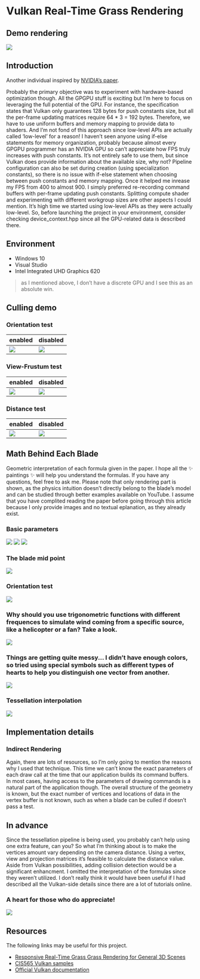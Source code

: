 Vulkan Real-Time Grass Rendering
======================

## Demo rendering

![](img/grass-demo.gif)

## Introduction

Another individual inspired by [NVIDIA’s paper](https://www.cg.tuwien.ac.at/research/publications/2017/JAHRMANN-2017-RRTG/JAHRMANN-2017-RRTG-draft.pdf).

Probably the primary objective was to experiment with hardware-based optimization though. All the GPGPU stuff is exciting but I’m here to focus on leveraging the full potential of the GPU. For instance, the specification states that Vulkan only guarantees 128 bytes for push constants size, but all the per-frame updating matrices require 64 * 3 = 192 bytes. Therefore, we have to use uniform buffers and memory mapping to provide data to shaders. And I’m not fond of this approach since low-level APIs are actually called ‘low-level’ for a reason! I haven’t seen anyone using if-else statements for memory organization, probably because almost every GPGPU programmer has an NVIDIA GPU so can’t appreciate how FPS truly increases with push constants. It’s not entirely safe to use them, but since Vulkan does provide information about the available size, why not? Pipeline configuration can also be set during creation (using specialization constants), so there is no issue with if-else statement when choosing between push constants and memory mapping. Once it helped me inrease my FPS from 400 to almost 900. I simply preferred re-recording command buffers with per-frame updating push constants. Splitting compute shader and experimenting with different workgroup sizes are other aspects I could mention. It’s high time we started using low-level APIs as they were actually low-level. 
So, before launching the project in your environment, consider checking device_context.hpp since all the GPU-related data is described there. 

## Environment

* Windows 10
* Visual Studio
* Intel Integrated UHD Graphics 620
> as I mentioned above, I don’t have a discrete GPU and I see this as an absolute win.

## Culling demo

### Orientation test

enabled|disabled
----|---
![](img/orientation-enabled.gif)|![](img/orientation-disabled.gif)

### View-Frustum test

enabled|disabled
----|---
![](img/view-frustum-enabled.gif)|![](img/view-frustum-disabled.gif)


### Distance test

enabled|disabled
----|---
![](img/distance-test.gif)|![](img/grass-demo-2.gif)


## Math Behind Each Blade
Geometric interpretation of each formula given in the paper.
I hope all the ✨ paintings ✨ will help you understand the formulas. If you have any questions, feel free to ask me.
Please note that only rendering part is shown, as the physics intuition doesn’t directly belong to the blade’s model and can be studied through better examples available on YouTube.
I assume that you have complited reading the paper before going through this article because I only provide images and no textual eplanation, as they already exist.

### Basic parameters 

![](img/a.jpg)
![](img/b.jpg)
![](img/c.jpg)

### The blade mid point

![](img/m.jpg)

### Orientation test

![](img/orientation_test.jpg)

### Why should you use trigonometric functions with different frequences to simulate wind coming from a specific source, like a helicopter or a fan? Take a look.

![](img/helicopter_wind.jpg)

### Things are getting quite messy... I didn’t have enough colors, so tried using special symbols such as different types of hearts to help you distinguish one vector from another.

![](img/t0_t1_n.jpg)

### Tessellation interpolation

![](img/shape_interpolation.jpg)

## Implementation details

### Indirect Rendering
Again, there are lots of resources, so I’m only going to mention the reasons why I used that technique.
This time we can’t know the exact parameters of each draw call at the time that our application builds its command buffers. In most cases, having access to the parameters of drawing commands is a natural part of the application though. The overall structure of the geometry is known, but the exact number of vertices and locations of data in the vertex buffer is not known, such as when a blade can be culled if doesn’t pass a test. 
 
## In advance

Since the tessellation pipeline is being used, you probably can’t help using one extra feature, can you? So what I’m thinking about is to make the vertices amount vary depending on the camera distance. Using a vertex, view and projection matrices it’s feasible to calculate the distance value.
Aside from Vulkan possibilities, adding collision detection would be a significant enhancment. I omitted the interpretation of the formulas since they weren’t utilized. 
I don’t really think it would have been useful if I had described all the Vulkan-side details since there are a lot of tutorials online.

### A heart for those who do appreciate!

![](img/heart-demo.gif)

## Resources

The following links may be useful for this project.

* [Responsive Real-Time Grass Grass Rendering for General 3D Scenes](https://www.cg.tuwien.ac.at/research/publications/2017/JAHRMANN-2017-RRTG/JAHRMANN-2017-RRTG-draft.pdf)
* [CIS565 Vulkan samples](https://github.com/CIS565-Fall-2018/Vulkan-Samples)
* [Official Vulkan documentation](https://www.khronos.org/registry/vulkan/)
